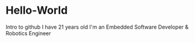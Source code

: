 # Hello-World
Intro to github
I have 21 years old
I'm an Embedded Software Developer & Robotics Engineer
